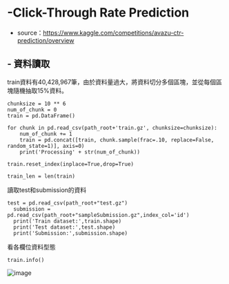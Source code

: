 # -Click-Through Rate Prediction
  - source：https://www.kaggle.com/competitions/avazu-ctr-prediction/overview

##  - 資料讀取
  train資料有40,428,967筆，由於資料量過大，將資料切分多個區塊，並從每個區塊隨機抽取15%資料。

<pre><code>chunksize = 10 ** 6
num_of_chunk = 0
train = pd.DataFrame()
    
for chunk in pd.read_csv(path_root+'train.gz', chunksize=chunksize):
    num_of_chunk += 1
    train = pd.concat([train, chunk.sample(frac=.10, replace=False, random_state=1)], axis=0)
    print('Processing' + str(num_of_chunk))     
    
train.reset_index(inplace=True,drop=True)

train_len = len(train)</code></pre>
  
  讀取test和submission的資料
  <pre><code>test = pd.read_csv(path_root+"test.gz")
  submission = pd.read_csv(path_root+"sampleSubmission.gz",index_col='id')
  print('Train dataset:',train.shape)
  print('Test dataset:',test.shape)
  print('Submission:',submission.shape)</code></pre>
  
  看各欄位資料型態
  <pre><code>train.info()</code></pre>
![image](https://user-images.githubusercontent.com/46454532/190408847-20fabdb1-1e53-4d52-8bc4-6147e8c4d73a.png)

  
